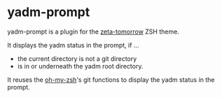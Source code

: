 # yadm-prompt

yadm-prompt is a plugin for the [zeta-tomorrow](https://github.com/janebuoy/zeta-tomorrow) ZSH theme.

It displays the yadm status in the prompt, if ...

  - the current directory is not a git directory
  - is in or underneath the yadm root directory.

It reuses the [oh-my-zsh](https://github.com/ohmyzsh/ohmyzsh/)'s git functions to display the yadm status in the prompt.
